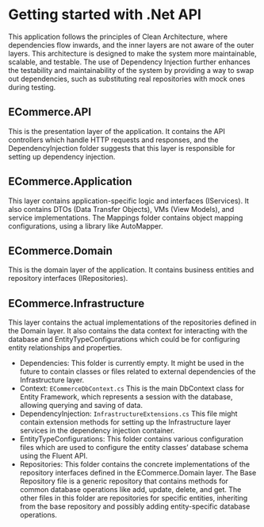 # Getting started with .Net API 

This application follows the principles of Clean Architecture, where dependencies flow inwards, and the inner layers are not aware of the outer layers. This architecture is designed to make the system more maintainable, scalable, and testable. The use of Dependency Injection further enhances the testability and maintainability of the system by providing a way to swap out dependencies, such as substituting real repositories with mock ones during testing.

## ECommerce.API
This is the presentation layer of the application. It contains the API controllers which handle HTTP requests and responses, and the DependencyInjection folder suggests that this layer is responsible for setting up dependency injection.

## ECommerce.Application
This layer contains application-specific logic and interfaces (IServices). It also contains DTOs (Data Transfer Objects), VMs (View Models), and service implementations. The Mappings folder contains object mapping configurations, using a library like AutoMapper.

## ECommerce.Domain
This is the domain layer of the application. It contains business entities and repository interfaces (IRepositories).

## ECommerce.Infrastructure
This layer contains the actual implementations of the repositories defined in the Domain layer. It also contains the data context for interacting with the database and EntityTypeConfigurations which could be for configuring entity relationships and properties.

- Dependencies: This folder is currently empty. It might be used in the future to contain classes or files related to external dependencies of the Infrastructure layer.
- Context:
  `ECommerceDbContext.cs` This is the main DbContext class for Entity Framework, which represents a session with the database, allowing querying and saving of data.
- DependencyInjection:
  `InfrastructureExtensions.cs` This file might contain extension methods for setting up the Infrastructure layer services in the dependency injection container.
- EntityTypeConfigurations: This folder contains various configuration files which are used to configure the entity classes’ database schema using the Fluent API.
- Repositories: This folder contains the concrete implementations of the repository interfaces defined in the ECommerce.Domain layer. The Base Repository file is a generic repository that contains methods for common database operations like add, update, delete, and get. The other files in this folder are repositories for specific entities, inheriting from the base repository and possibly adding entity-specific database operations.
